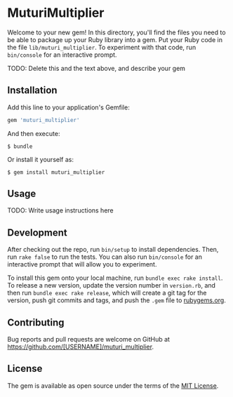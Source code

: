 # MuturiMultiplier

Welcome to your new gem! In this directory, you'll find the files you need to be able to package up your Ruby library into a gem. Put your Ruby code in the file `lib/muturi_multiplier`. To experiment with that code, run `bin/console` for an interactive prompt.

TODO: Delete this and the text above, and describe your gem

## Installation

Add this line to your application's Gemfile:

```ruby
gem 'muturi_multiplier'
```

And then execute:

    $ bundle

Or install it yourself as:

    $ gem install muturi_multiplier

## Usage

TODO: Write usage instructions here

## Development

After checking out the repo, run `bin/setup` to install dependencies. Then, run `rake false` to run the tests. You can also run `bin/console` for an interactive prompt that will allow you to experiment.

To install this gem onto your local machine, run `bundle exec rake install`. To release a new version, update the version number in `version.rb`, and then run `bundle exec rake release`, which will create a git tag for the version, push git commits and tags, and push the `.gem` file to [rubygems.org](https://rubygems.org).

## Contributing

Bug reports and pull requests are welcome on GitHub at https://github.com/[USERNAME]/muturi_multiplier.


## License

The gem is available as open source under the terms of the [MIT License](http://opensource.org/licenses/MIT).

